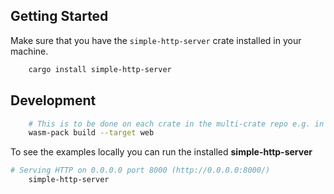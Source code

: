 ## Getting Started

Make sure that you have the `simple-http-server` crate installed in your machine.

```bash
    cargo install simple-http-server
```

## Development

```bash
    # This is to be done on each crate in the multi-crate repo e.g. in the forces directory
    wasm-pack build --target web
```

To see the examples locally you can run the installed **simple-http-server**

```bash
# Serving HTTP on 0.0.0.0 port 8000 (http://0.0.0.0:8000/)
    simple-http-server
```
